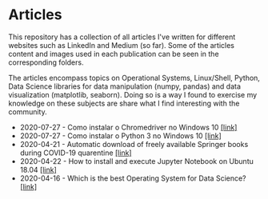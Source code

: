 # Articles
This repository has a collection of all articles I've written for different websites such as LinkedIn and Medium (so far). Some of the articles content and images used in each publication can be seen in the corresponding folders.

The articles encompass topics on Operational Systems, Linux/Shell, Python, Data Science libraries for data manipulation (numpy, pandas) and data visualization (matplotlib, seaborn). Doing so is a way I found to exercise my knowledge on these subjects are share what I find interesting with the community.

* 2020-07-27 - Como instalar o Chromedriver no Windows 10 [[link]](https://www.linkedin.com/pulse/como-instalar-o-chromedriver-windows-10-jo%25C3%25A3o-gross)
* 2020-07-27 - Como instalar o Python 3 no Windows 10 [[link]](https://www.linkedin.com/pulse/como-instalar-o-python-3-windows-10-jo%25C3%25A3o-gross/)
* 2020-04-21 - Automatic download of freely available Springer books during COVID-19 quarentine [[link]](https://medium.com/@joaolggross/automatic-download-of-freely-available-springer-books-during-covid-19-quarentine-7923ebd2a802)
* 2020-04-22 - How to install and execute Jupyter Notebook on Ubuntu 18.04 [[link]](https://medium.com/@joaolggross/how-to-install-and-execute-jupyter-notebook-on-ubuntu-18-04-d5b37159bd8e)
* 2020-04-16 - Which is the best Operating System for Data Science? [[link]](https://www.linkedin.com/pulse/which-best-operating-system-data-science-jo%C3%A3o-gross/)

